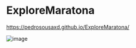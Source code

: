 # ExploreMaratona

https://pedrosousaxd.github.io/ExploreMaratona/

![image](https://user-images.githubusercontent.com/105396586/177205079-8a2854a4-0605-4b5a-b451-306b5646973b.png)
